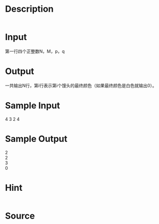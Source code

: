 
# Description

<div class="content"><p><img alt="" border="0" src="/source/bzoj/2054/img/aHR0cHM6Ly9seWRzeS5jb20vSnVkZ2VPbmxpbmUvaW1hZ2VzLzIwNTRfMS5qcGc=.jpg"/></p></div>

# Input

<div class="content"><p>第一行四个正整数N，M，p，q</p></div>

# Output

<div class="content"><p>一共输出N行，第i行表示第i个馒头的最终颜色（如果最终颜色是白色就输出0）。</p></div>

# Sample Input

<div class="content"><span class="sampledata">4 3 2 4</span></div>

# Sample Output

<div class="content"><span class="sampledata">2<br/>
2<br/>
3<br/>
0</span></div>

# Hint

<div class="content"><p></p><p><img alt="" border="0" src="/source/bzoj/2054/img/aHR0cHM6Ly9seWRzeS5jb20vSnVkZ2VPbmxpbmUvaW1hZ2VzLzIwNTRfMi5qcGc=.jpg"/></p><p></p></div>

# Source

<div class="content"><p><a href="problemset.php?search="></a></p></div>


